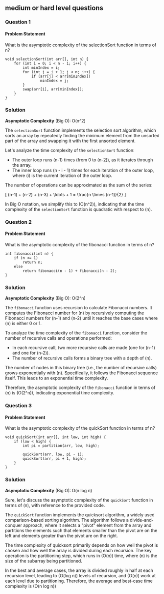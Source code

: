 ## medium or hard level questions

### Question 1

#### Problem Statement

What is the asymptotic complexity of the selectionSort function in terms of n?

```
void selectionSort(int arr[], int n) {
    for (int i = 0; i < n - 1; i++) {
        int minIndex = i;
        for (int j = i + 1; j < n; j++) {
            if (arr[j] < arr[minIndex])
                minIndex = j;
        }
        swap(arr[i], arr[minIndex]);
    }
}

```

### Solution

**Asymptotic Complexity** (Big O): O(n^2)

The `selectionSort` function implements the selection sort algorithm, which sorts an array by repeatedly finding the minimum element from the unsorted part of the array and swapping it with the first unsorted element.

Let's analyze the time complexity of the `selectionSort` function:

- The outer loop runs \(n-1\) times (from 0 to \(n-2\)), as it iterates through the array.
- The inner loop runs \(n - i - 1\) times for each iteration of the outer loop, where \(i\) is the current iteration of the outer loop.

The number of operations can be approximated as the sum of the series:

\[
(n-1) + (n-2) + (n-3) + \ldots + 1 = \frac{n \times (n-1)}{2}
\]

In Big O notation, we simplify this to \(O(n^2)\), indicating that the time complexity of the `selectionSort` function is quadratic with respect to \(n\).

### Question 2

#### Problem Statement

What is the asymptotic complexity of the fibonacci function in terms of n?

```
int fibonacci(int n) {
    if (n <= 1)
        return n;
    else
        return fibonacci(n - 1) + fibonacci(n - 2);
}

```

### Solution

**Asymptotic Complexity** (Big O): O(2^n)

The `fibonacci` function uses recursion to calculate Fibonacci numbers. It computes the Fibonacci number for \(n\) by recursively computing the Fibonacci numbers for \(n-1\) and \(n-2\) until it reaches the base cases where \(n\) is either 0 or 1.

To analyze the time complexity of the `fibonacci` function, consider the number of recursive calls and operations performed:

- In each recursive call, two more recursive calls are made (one for \(n-1\) and one for \(n-2\)).
- The number of recursive calls forms a binary tree with a depth of \(n\).

The number of nodes in this binary tree (i.e., the number of recursive calls) grows exponentially with \(n\). Specifically, it follows the Fibonacci sequence itself. This leads to an exponential time complexity.

Therefore, the asymptotic complexity of the `fibonacci` function in terms of \(n\) is \(O(2^n)\), indicating exponential time complexity.

### Question 3

#### Problem Statement

What is the asymptotic complexity of the quickSort function in terms of n?

```
void quickSort(int arr[], int low, int high) {
    if (low < high) {
        int pi = partition(arr, low, high);

        quickSort(arr, low, pi - 1);
        quickSort(arr, pi + 1, high);
    }
}

```

### Solution

**Asymptotic Complexity** (Big O): O(n log n)

Sure, let's discuss the asymptotic complexity of the `quickSort` function in terms of \(n\), with reference to the provided code.

The `quickSort` function implements the quicksort algorithm, a widely used comparison-based sorting algorithm. The algorithm follows a divide-and-conquer approach, where it selects a "pivot" element from the array and partitions the elements such that elements smaller than the pivot are on the left and elements greater than the pivot are on the right.

The time complexity of quicksort primarily depends on how well the pivot is chosen and how well the array is divided during each recursion. The key operation is the partitioning step, which runs in \(O(n)\) time, where \(n\) is the size of the subarray being partitioned.

In the best and average cases, the array is divided roughly in half at each recursion level, leading to (O(log n)) levels of recursion, and \(O(n)\) work at each level due to partitioning. Therefore, the average and best-case time complexity is (O(n log n))
